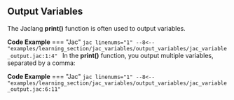 ## Output Variables
The Jaclang **print()** function is often used to output variables.

**Code Example**
=== "Jac"
    ```jac linenums="1"
    --8<-- "examples/learning_section/jac_variables/output_variables/jac_variable_output.jac:1:4"
    ```
In the **print()** function, you output multiple variables, separated by a comma:

**Code Example**
=== "Jac"
    ```jac linenums="1"
    --8<-- "examples/learning_section/jac_variables/output_variables/jac_variable_output.jac:6:11"
    ```